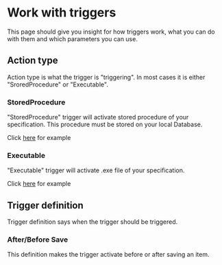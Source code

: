 
# Work with triggers
This page should give you insight for how triggers work, what you can do with them and which parameters you can use.

## Action type
Action type is what the trigger is "triggering". In most cases it is either "SroredProcedure" or "Executable".

### StoredProcedure
"StoredProcedure" trigger will activate stored procedure of your specification. This procedure must be stored on your local Database.

Click [here](ActionType/StoredProcedure/README.md) for example

### Executable
"Executable" trigger will activate .exe file of your specification.

Click [here](ActionType/Executable/README.md) for example

##  Trigger definition
Trigger definition says when the trigger should be triggered.

### After/Before Save
This definition makes the trigger activate before or after saving an item. 